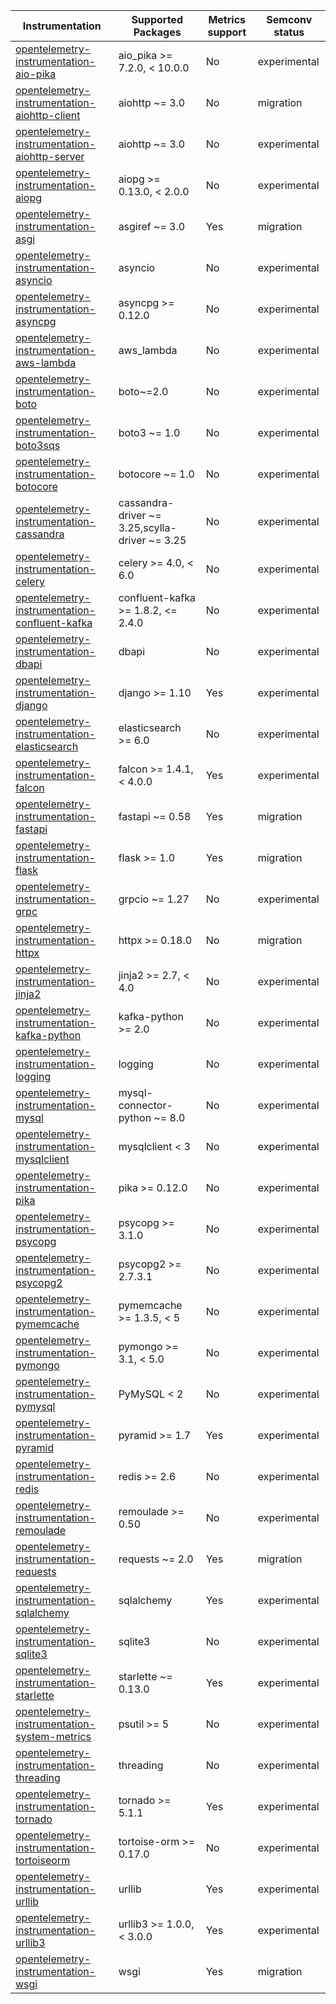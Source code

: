 
| Instrumentation | Supported Packages | Metrics support | Semconv status |
| --------------- | ------------------ | --------------- | -------------- |
| [opentelemetry-instrumentation-aio-pika](./opentelemetry-instrumentation-aio-pika) | aio_pika >= 7.2.0, < 10.0.0 | No | experimental
| [opentelemetry-instrumentation-aiohttp-client](./opentelemetry-instrumentation-aiohttp-client) | aiohttp ~= 3.0 | No | migration
| [opentelemetry-instrumentation-aiohttp-server](./opentelemetry-instrumentation-aiohttp-server) | aiohttp ~= 3.0 | No | experimental
| [opentelemetry-instrumentation-aiopg](./opentelemetry-instrumentation-aiopg) | aiopg >= 0.13.0, < 2.0.0 | No | experimental
| [opentelemetry-instrumentation-asgi](./opentelemetry-instrumentation-asgi) | asgiref ~= 3.0 | Yes | migration
| [opentelemetry-instrumentation-asyncio](./opentelemetry-instrumentation-asyncio) | asyncio | No | experimental
| [opentelemetry-instrumentation-asyncpg](./opentelemetry-instrumentation-asyncpg) | asyncpg >= 0.12.0 | No | experimental
| [opentelemetry-instrumentation-aws-lambda](./opentelemetry-instrumentation-aws-lambda) | aws_lambda | No | experimental
| [opentelemetry-instrumentation-boto](./opentelemetry-instrumentation-boto) | boto~=2.0 | No | experimental
| [opentelemetry-instrumentation-boto3sqs](./opentelemetry-instrumentation-boto3sqs) | boto3 ~= 1.0 | No | experimental
| [opentelemetry-instrumentation-botocore](./opentelemetry-instrumentation-botocore) | botocore ~= 1.0 | No | experimental
| [opentelemetry-instrumentation-cassandra](./opentelemetry-instrumentation-cassandra) | cassandra-driver ~= 3.25,scylla-driver ~= 3.25 | No | experimental
| [opentelemetry-instrumentation-celery](./opentelemetry-instrumentation-celery) | celery >= 4.0, < 6.0 | No | experimental
| [opentelemetry-instrumentation-confluent-kafka](./opentelemetry-instrumentation-confluent-kafka) | confluent-kafka >= 1.8.2, <= 2.4.0 | No | experimental
| [opentelemetry-instrumentation-dbapi](./opentelemetry-instrumentation-dbapi) | dbapi | No | experimental
| [opentelemetry-instrumentation-django](./opentelemetry-instrumentation-django) | django >= 1.10 | Yes | experimental
| [opentelemetry-instrumentation-elasticsearch](./opentelemetry-instrumentation-elasticsearch) | elasticsearch >= 6.0 | No | experimental
| [opentelemetry-instrumentation-falcon](./opentelemetry-instrumentation-falcon) | falcon >= 1.4.1, < 4.0.0 | Yes | experimental
| [opentelemetry-instrumentation-fastapi](./opentelemetry-instrumentation-fastapi) | fastapi ~= 0.58 | Yes | migration
| [opentelemetry-instrumentation-flask](./opentelemetry-instrumentation-flask) | flask >= 1.0 | Yes | migration
| [opentelemetry-instrumentation-grpc](./opentelemetry-instrumentation-grpc) | grpcio ~= 1.27 | No | experimental
| [opentelemetry-instrumentation-httpx](./opentelemetry-instrumentation-httpx) | httpx >= 0.18.0 | No | migration
| [opentelemetry-instrumentation-jinja2](./opentelemetry-instrumentation-jinja2) | jinja2 >= 2.7, < 4.0 | No | experimental
| [opentelemetry-instrumentation-kafka-python](./opentelemetry-instrumentation-kafka-python) | kafka-python >= 2.0 | No | experimental
| [opentelemetry-instrumentation-logging](./opentelemetry-instrumentation-logging) | logging | No | experimental
| [opentelemetry-instrumentation-mysql](./opentelemetry-instrumentation-mysql) | mysql-connector-python ~= 8.0 | No | experimental
| [opentelemetry-instrumentation-mysqlclient](./opentelemetry-instrumentation-mysqlclient) | mysqlclient < 3 | No | experimental
| [opentelemetry-instrumentation-pika](./opentelemetry-instrumentation-pika) | pika >= 0.12.0 | No | experimental
| [opentelemetry-instrumentation-psycopg](./opentelemetry-instrumentation-psycopg) | psycopg >= 3.1.0 | No | experimental
| [opentelemetry-instrumentation-psycopg2](./opentelemetry-instrumentation-psycopg2) | psycopg2 >= 2.7.3.1 | No | experimental
| [opentelemetry-instrumentation-pymemcache](./opentelemetry-instrumentation-pymemcache) | pymemcache >= 1.3.5, < 5 | No | experimental
| [opentelemetry-instrumentation-pymongo](./opentelemetry-instrumentation-pymongo) | pymongo >= 3.1, < 5.0 | No | experimental
| [opentelemetry-instrumentation-pymysql](./opentelemetry-instrumentation-pymysql) | PyMySQL < 2 | No | experimental
| [opentelemetry-instrumentation-pyramid](./opentelemetry-instrumentation-pyramid) | pyramid >= 1.7 | Yes | experimental
| [opentelemetry-instrumentation-redis](./opentelemetry-instrumentation-redis) | redis >= 2.6 | No | experimental
| [opentelemetry-instrumentation-remoulade](./opentelemetry-instrumentation-remoulade) | remoulade >= 0.50 | No | experimental
| [opentelemetry-instrumentation-requests](./opentelemetry-instrumentation-requests) | requests ~= 2.0 | Yes | migration
| [opentelemetry-instrumentation-sqlalchemy](./opentelemetry-instrumentation-sqlalchemy) | sqlalchemy | Yes | experimental
| [opentelemetry-instrumentation-sqlite3](./opentelemetry-instrumentation-sqlite3) | sqlite3 | No | experimental
| [opentelemetry-instrumentation-starlette](./opentelemetry-instrumentation-starlette) | starlette ~= 0.13.0 | Yes | experimental
| [opentelemetry-instrumentation-system-metrics](./opentelemetry-instrumentation-system-metrics) | psutil >= 5 | No | experimental
| [opentelemetry-instrumentation-threading](./opentelemetry-instrumentation-threading) | threading | No | experimental
| [opentelemetry-instrumentation-tornado](./opentelemetry-instrumentation-tornado) | tornado >= 5.1.1 | Yes | experimental
| [opentelemetry-instrumentation-tortoiseorm](./opentelemetry-instrumentation-tortoiseorm) | tortoise-orm >= 0.17.0 | No | experimental
| [opentelemetry-instrumentation-urllib](./opentelemetry-instrumentation-urllib) | urllib | Yes | experimental
| [opentelemetry-instrumentation-urllib3](./opentelemetry-instrumentation-urllib3) | urllib3 >= 1.0.0, < 3.0.0 | Yes | experimental
| [opentelemetry-instrumentation-wsgi](./opentelemetry-instrumentation-wsgi) | wsgi | Yes | migration